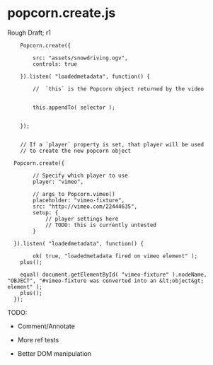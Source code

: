 # popcorn.create.js

Rough Draft; r1

		Popcorn.create({

			src: "assets/snowdriving.ogv",
			controls: true

		}).listen( "loadedmetadata", function() {

			//	`this` is the Popcorn object returned by the video


			this.appendTo( selector );


		});	

		
		// If a `player` property is set, that player will be used 
		// to create the new popcorn object
		
	  Popcorn.create({
      
			// Specify which player to use
			player: "vimeo",

			// args to Popcorn.vimeo()    
			placeholder: "vimeo-fixture", 
			src: "http://vimeo.com/22444635",
			setup: {
				// player settings here
				// TODO: this is currently untested
			}

	  }).listen( "loadedmetadata", function() {

			ok( true, "loadedmetadata fired on vimeo element" );
	    plus();

	    equal( document.getElementById( "vimeo-fixture" ).nodeName, "OBJECT", "#vimeo-fixture was converted into an &lt;object&gt; element" );
	    plus();
	  });
		


TODO: 

- Comment/Annotate

- More ref tests

- Better DOM manipulation